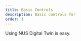 ```yaml
---
title: Basic Controls
description: Basic controls for
order: 1
---
```


Using NUS Digital Twin is easy.
